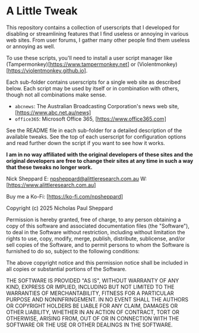 A Little Tweak
==============

This repository contains a collection of userscripts that I developed for
disabling or streamlining features that I find useless or annoying in various
web sites. From user forums, I gather many other people find them useless or
annoying as well.

To use these scripts, you'll need to install a user script manager like
(Tampermonkey)[https://www.tampermonkey.net] or
(Violentmonkey)[https://violentmonkey.github.io].

Each sub-folder contains userscripts for a single web site as described below.
Each script may be used by itself or in combination with others, though not
all combinations make sense.
- `abcnews`: The Australian Broadcasting Corporation's news web site,
   [https://www.abc.net.au/news]
- `office365`: Microsoft Office 365, [https://www.office365.com]

See the README file in each sub-folder for a detailed description of the
available tweaks. See the top of each userscript for configuration options
and read further down the script if you want to see how it works.

**I am in no way affiliated with the original developers of these sites and
the original developers are free to change their sites at any time in such a
way that these tweaks no longer work.**

Nick Sheppard
E: npsheppard@alittleresearch.com.au
W: [https://www.alittleresearch.com.au]

Buy me a Ko-Fi: [https://ko-fi.com/npsheppard]

Copyright (c) 2025 Nicholas Paul Sheppard

Permission is hereby granted, free of charge, to any person obtaining a copy
of this software and associated documentation files (the "Software"), to deal
in the Software without restriction, including without limitation the rights
to use, copy, modify, merge, publish, distribute, sublicense, and/or sell
copies of the Software, and to permit persons to whom the Software is
furnished to do so, subject to the following conditions:

The above copyright notice and this permission notice shall be included in all
copies or substantial portions of the Software.

THE SOFTWARE IS PROVIDED "AS IS", WITHOUT WARRANTY OF ANY KIND, EXPRESS OR
IMPLIED, INCLUDING BUT NOT LIMITED TO THE WARRANTIES OF MERCHANTABILITY,
FITNESS FOR A PARTICULAR PURPOSE AND NONINFRINGEMENT. IN NO EVENT SHALL THE
AUTHORS OR COPYRIGHT HOLDERS BE LIABLE FOR ANY CLAIM, DAMAGES OR OTHER
LIABILITY, WHETHER IN AN ACTION OF CONTRACT, TORT OR OTHERWISE, ARISING FROM,
OUT OF OR IN CONNECTION WITH THE SOFTWARE OR THE USE OR OTHER DEALINGS IN THE
SOFTWARE.
